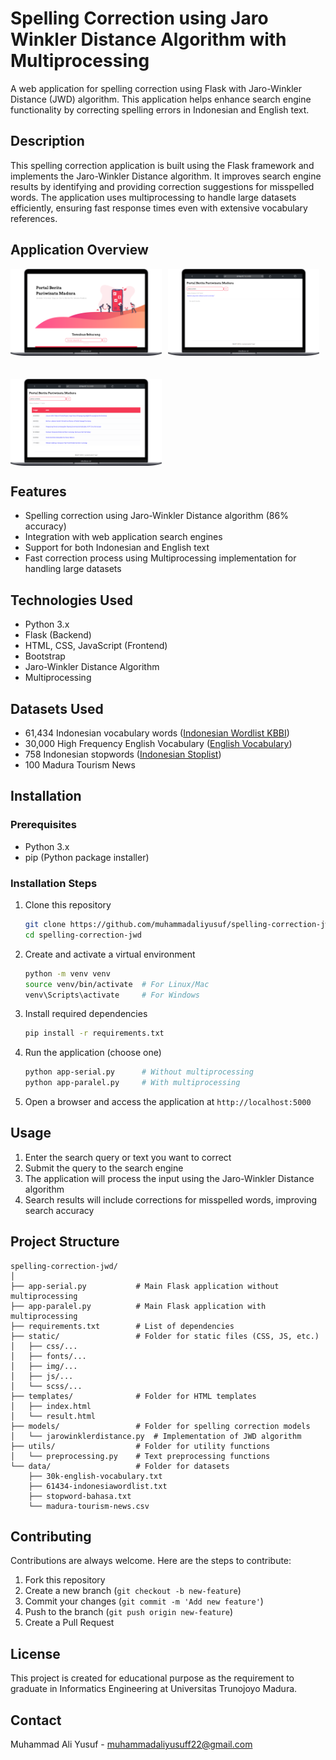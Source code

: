 # Spelling Correction using Jaro Winkler Distance Algorithm with Multiprocessing

A web application for spelling correction using Flask with Jaro-Winkler Distance (JWD) algorithm. This application helps enhance search engine functionality by correcting spelling errors in Indonesian and English text.

## Description

This spelling correction application is built using the Flask framework and implements the Jaro-Winkler Distance algorithm. It improves search engine results by identifying and providing correction suggestions for misspelled words. The application uses multiprocessing to handle large datasets efficiently, ensuring fast response times even with extensive vocabulary references.

## Application Overview

<div style="display: flex; flex-wrap: wrap; gap: 10px; margin-bottom: 20px;">
  <img src="https://github.com/muhammadaliyusuf/spelling-correction-jwd/blob/main/.ApplicationOverview/dashboard.png" style="width: 48%; height: auto;">
  <img src="https://github.com/muhammadaliyusuf/spelling-correction-jwd/blob/main/.ApplicationOverview/wrong-keyword.png" style="width: 48%; height: auto;">
</div>
<br>
<div style="display: flex; flex-wrap: wrap; gap: 10px; margin-bottom: 20px;">
  <img src="https://github.com/muhammadaliyusuf/spelling-correction-jwd/blob/main/.ApplicationOverview/correct-keyword.png" style="width: 48%; height: auto;">
</div>

## Features

- Spelling correction using Jaro-Winkler Distance algorithm (86% accuracy)
- Integration with web application search engines
- Support for both Indonesian and English text
- Fast correction process using Multiprocessing implementation for handling large datasets

## Technologies Used

- Python 3.x
- Flask (Backend)
- HTML, CSS, JavaScript (Frontend)
- Bootstrap
- Jaro-Winkler Distance Algorithm
- Multiprocessing

## Datasets Used

- 61,434 Indonesian vocabulary words ([Indonesian Wordlist KBBI](https://github.com/geovedi/indonesian-wordlist/edit/master/01-kbbi3-2001%20sort-alpha.lst))
- 30,000 High Frequency English Vocabulary ([English Vocabulary](https://github.com/derekchuank/high-frequency-vocabulary))
- 758 Indonesian stopwords ([Indonesian Stoplist](https://www.kaggle.com/datasets/oswinrh/indonesian-stoplist))
- 100 Madura Tourism News

## Installation

### Prerequisites

- Python 3.x
- pip (Python package installer)

### Installation Steps

1. Clone this repository
   ```bash
   git clone https://github.com/muhammadaliyusuf/spelling-correction-jwd.git
   cd spelling-correction-jwd
   ```

2. Create and activate a virtual environment
   ```bash
   python -m venv venv
   source venv/bin/activate  # For Linux/Mac
   venv\Scripts\activate     # For Windows
   ```

3. Install required dependencies
   ```bash
   pip install -r requirements.txt
   ```

4. Run the application (choose one)
   ```bash
   python app-serial.py      # Without multiprocessing
   python app-paralel.py     # With multiprocessing
   ```

5. Open a browser and access the application at `http://localhost:5000`

## Usage

1. Enter the search query or text you want to correct
2. Submit the query to the search engine
3. The application will process the input using the Jaro-Winkler Distance algorithm
4. Search results will include corrections for misspelled words, improving search accuracy

## Project Structure

```
spelling-correction-jwd/
│
├── app-serial.py           # Main Flask application without multiprocessing
├── app-paralel.py          # Main Flask application with multiprocessing
├── requirements.txt        # List of dependencies
├── static/                 # Folder for static files (CSS, JS, etc.)
│   ├── css/...
│   ├── fonts/...
│   ├── img/...
│   ├── js/...
│   └── scss/...
├── templates/              # Folder for HTML templates
│   ├── index.html
│   └── result.html
├── models/                 # Folder for spelling correction models
│   └── jarowinklerdistance.py  # Implementation of JWD algorithm
├── utils/                  # Folder for utility functions
│   └── preprocessing.py    # Text preprocessing functions
└── data/                   # Folder for datasets
    ├── 30k-english-vocabulary.txt
    ├── 61434-indonesiawordlist.txt
    ├── stopword-bahasa.txt
    └── madura-tourism-news.csv

```

## Contributing

Contributions are always welcome. Here are the steps to contribute:

1. Fork this repository
2. Create a new branch (`git checkout -b new-feature`)
3. Commit your changes (`git commit -m 'Add new feature'`)
4. Push to the branch (`git push origin new-feature`)
5. Create a Pull Request

## License

This project is created for educational purpose as the requirement to graduate in Informatics Engineering at Universitas Trunojoyo Madura.

## Contact

Muhammad Ali Yusuf - muhammadaliyusuff22@gmail.com
